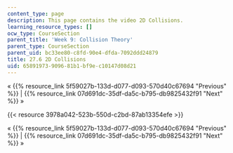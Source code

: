 ```yaml
---
content_type: page
description: This page contains the video 2D Collisions.
learning_resource_types: []
ocw_type: CourseSection
parent_title: 'Week 9: Collision Theory'
parent_type: CourseSection
parent_uid: bc33ee80-c8fd-90e4-dfda-7092ddd24879
title: 27.6 2D Collisions
uid: 65891973-9096-81b1-bf9e-c10147d08d21
---
```


« {{% resource_link 5f59027b-133d-d077-d093-570d40c67694 "Previous" %}} | {{% resource_link 07d691dc-35df-da5c-b795-db9825432f91 "Next" %}} »

{{< resource 3978a042-523b-550d-c2bd-87ab13354efe >}}

« {{% resource_link 5f59027b-133d-d077-d093-570d40c67694 "Previous" %}} | {{% resource_link 07d691dc-35df-da5c-b795-db9825432f91 "Next" %}} »